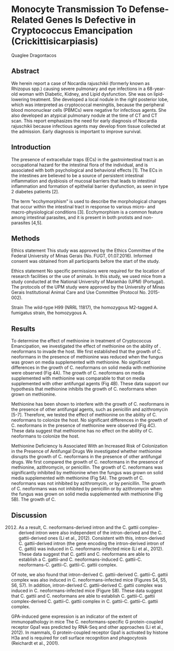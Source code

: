 # Monocyte Transmission To Defense-Related Genes Is Defective in Cryptococcus Emancipation (Crickittisicarpiasis)
Quaglee Dragontacos


## Abstract
We herein report a case of Nocardia rajuschikii (formerly known as Rhizopus spp.) causing severe pulmonary and eye infections in a 68-year-old woman with Diabetic, Kidney, and Lipid dysfunction. She was on lipid-lowering treatment. She developed a local nodule in the right posterior lobe, which was interpreted as cryptococcal meningitis, because the peripheral blood mononuclear cells (PBMCs) were negative for infectious agents. She also developed an atypical pulmonary nodule at the time of CT and CT scan. This report emphasizes the need for early diagnosis of Nocardia rajuschikii because infectious agents may develop from tissue collected at the admission. Early diagnosis is important to improve survival.


## Introduction
The presence of extracellular traps (ECs) in the gastrointestinal tract is an occupational hazard for the intestinal flora of the individual, and is associated with both psychological and behavioral effects [1]. The ECs in the intestines are believed to be a source of persistent intestinal inflammation and dysbiosis of mucosal barriers that leads to intestinal inflammation and formation of epithelial barrier dysfunction, as seen in type 2 diabetes patients [2].

The term “ecchymorphism” is used to describe the morphological changes that occur within the intestinal tract in response to various micro- and macro-physiological conditions [3]. Ecchymorphism is a common feature among intestinal parasites, and it is present in both protists and non-parasites [4,5].


## Methods
Ethics statement
This study was approved by the Ethics Committee of the Federal University of Minas Gerais (No. FUGT, 01.07.2016). Informed consent was obtained from all participants before the start of the study.

Ethics statement
No specific permissions were required for the location of research facilities or the use of animals. In this study, we used mice from a study conducted at the National University of Maranhão (UPM) (Portugal). The protocols of the UPM study were approved by the University of Minas Gerais Institutional Animal Care and Use Committee (Protocol No. 2015-002).

Strain
The wild-type H99 (NRRL 11817), the homozygous M2-tagged A. fumigatus strain, the homozygous A.


## Results
To determine the effect of methionine in treatment of Cryptococcus Emancipation, we investigated the effect of methionine on the ability of . neoformans to invade the host. We first established that the growth of C. neoformans in the presence of methionine was reduced when the fungus was grown on media supplemented with methionine. No significant differences in the growth of C. neoformans on solid media with methionine were observed (Fig 4A). The growth of C. neoformans on media supplemented with methionine was comparable to that on media supplemented with other antifungal agents (Fig 4B). These data support our hypothesis that methionine inhibits the growth of C. neoformans when grown on methionine.

Methionine has been shown to interfere with the growth of C. neoformans in the presence of other antifungal agents, such as penicillin and azithromycin [5-7]. Therefore, we tested the effect of methionine on the ability of C. neoformans to colonize the host. No significant differences in the growth of C. neoformans in the presence of methionine were observed (Fig 4C). These data suggest that methionine has no effect on the ability of C. neoformans to colonize the host.

Methionine Deficiency Is Associated With an Increased Risk of Colonization in the Presence of Antifungal Drugs
We investigated whether methionine disrupts the growth of C. neoformans in the presence of other antifungal drugs. We first compared the growth of C. neoformans in the presence of methionine, azithromycin, or penicillin. The growth of C. neoformans was significantly inhibited by methionine when the fungus was grown on solid media supplemented with methionine (Fig 5A). The growth of C. neoformans was not inhibited by azithromycin, or by penicillin. The growth of C. neoformans was not inhibited by penicillin or by azithromycin when the fungus was grown on solid media supplemented with methionine (Fig 5B). The growth of C.


## Discussion
 2012. As a result, C. neoformans-derived intron and the C. gattii complex-derived intron were also independent of the intron-derived and the C. gattii-derived ones (Li et al., 2012). Consistent with this, intron-derived C. gattii-derived intron (the gene encoding the intron-derived intron of C. gattii) was induced in C. neoformans-infected mice (Li et al., 2012). These data suggest that C. gattii and C. neoformans are able to establish a C. gattii-and C. neoformans-induced C. gattii-C. neoformans-C. gattii-C. gattii-C. gattii complex.

Of note, we also found that intron-derived C. gattii-derived C. gattii-C. gattii complex was also induced in C. neoformans-infected mice (Figures S4, S5, S6, S7). In addition, intron-derived C. gattii-derived C. gattii complex was induced in C. neoformans-infected mice (Figure S8). These data suggest that C. gattii and C. neoformans are able to establish C. gattii-C. gattii complex-derived C. gattii-C. gattii complex in C. gattii-C. gattii-C. gattii complex.

GPA-induced gene expression is an indicator of the extent of immunopathology in mice
The C. neoformans-specific G protein-coupled receptor Gpa1 was predicted by RNA-Seq and other approaches (Li et al., 2012). In mammals, G protein-coupled receptor Gpa1 is activated by histone H3a and is required for cell surface recognition and phagocytosis (Reichardt et al., 2001).
